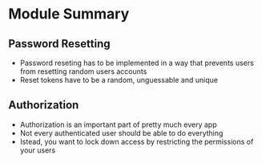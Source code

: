 # Module Summary

## Password Resetting

- Password reseting has to be implemented in a way that prevents users from resetting random users accounts
- Reset tokens have to be a random, unguessable and unique

## Authorization

- Authorization is an important part of pretty much every app
- Not every authenticated user should be able to do everything
- Istead, you want to lock down access by restricting the permissions of your users
